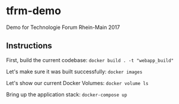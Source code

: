 # tfrm-demo
Demo for Technologie Forum Rhein-Main 2017

## Instructions

First, build the current codebase:
```docker build . -t "webapp_build"```

Let's make sure it was built successfully:
```docker images```

Let's show our current Docker Volumes:
```docker volume ls```

Bring up the application stack:
```docker-compose up```

